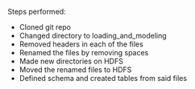 Steps performed:

 - Cloned git repo
 - Changed directory to loading_and_modeling
 - Removed headers in each of the files
 - Renamed the files by removing spaces
 - Made new directories on HDFS
 - Moved the renamed files to HDFS 
 - Defined schema and created tables from said files
